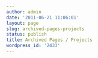 ```yaml
---
author: admin
date: '2011-06-21 11:06:01'
layout: page
slug: archived-pages-projects
status: publish
title: Archived Pages / Projects
wordpress_id: '2433'
---
```




